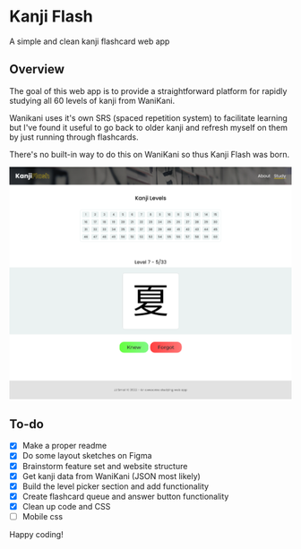 # Kanji Flash
A simple and clean kanji flashcard web app

## Overview
The goal of this web app is to provide a straightforward platform for rapidly studying all 60 levels of kanji from WaniKani.

Wanikani uses it's own SRS (spaced repetition system) to facilitate learning but I've found it useful to go back to older kanji and refresh myself on them by just running through flashcards.

There's no built-in way to do this on WaniKani so thus Kanji Flash was born.

![Study Page](images/site_screenshot.png)

## To-do
- [x] Make a proper readme
- [x] Do some layout sketches on Figma
- [x] Brainstorm feature set and website structure
- [x] Get kanji data from WaniKani (JSON most likely)
- [x] Build the level picker section and add functionality 
- [x] Create flashcard queue and answer button functionality 
- [x] Clean up code and CSS
- [ ] Mobile css

Happy coding!